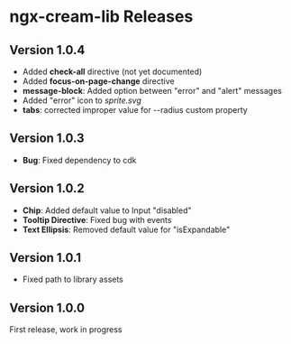 # ngx-cream-lib Releases

## Version 1.0.4

- Added **check-all** directive (not yet documented)
- Added **focus-on-page-change** directive
- **message-block**: Added option between "error" and "alert" messages
- Added "error" icon to _sprite.svg_
- **tabs**: corrected improper value for --radius custom property

## Version 1.0.3

- **Bug**: Fixed dependency to cdk

## Version 1.0.2

- **Chip**: Added default value to Input "disabled"
- **Tooltip Directive**: Fixed bug with events
- **Text Ellipsis**: Removed default value for "isExpandable"

## Version 1.0.1

- Fixed path to library assets

## Version 1.0.0

First release, work in progress
